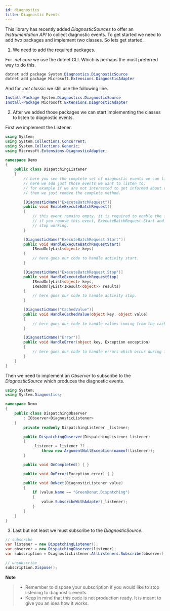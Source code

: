 ```yaml
---
id: diagnostics
title: Diagnostic Events
---
```


This library has recently added _DiagnosticSources_ to offer an _Instrumentation API_ to collect
diagnostic events. To get started we need to add _two_ packages and implement _two_ classes.
So lets get started.

1. We need to add the required packages.

For _.net core_ we use the dotnet CLI. Which is perhaps the most preferred way to do this.

```powershell
dotnet add package System.Diagnostics.DiagnosticSource
dotnet add package Microsoft.Extensions.DiagnosticAdapter
```

And for _.net classic_ we still use the following line.

```powershell
Install-Package System.Diagnostics.DiagnosticSource
Install-Package Microsoft.Extensions.DiagnosticAdapter
```

2. After we added those packages we can start implementing the classes to listen to diagnostic
   events.

First we implement the Listener.

```csharp
using System;
using System.Collections.Concurrent;
using System.Collections.Generic;
using Microsoft.Extensions.DiagnosticAdapter;

namespace Demo
{
    public class DispatchingListener
    {
        // here you see the complete set of diagnostic events we can listen to.
        // here we add just those events we want to listen to.
        // for example if we are not interested to get informed about values loaded from the cache
        // then we just remove the complete method.

        [DiagnosticName("ExecuteBatchRequest")]
        public void EnableExecuteBatchRequest()
        {
            // this event remains empty. it is required to enable the fetch activity.
            // if you remove this event, ExecuteBatchRequest.Start and ExecuteBatchRequest.Stop
            // stop working.
        }

        [DiagnosticName("ExecuteBatchRequest.Start")]
        public void HandleExecuteBatchRequestStart(
            IReadOnlyList<object> keys)
        {
            // here goes our code to handle activity start.
        }

        [DiagnosticName("ExecuteBatchRequest.Stop")]
        public void HandleExecuteBatchRequestStop(
            IReadOnlyList<object> keys,
            IReadOnlyList<IResult<object>> results)
        {
            // here goes our code to handle activity stop.
        }

        [DiagnosticName("CachedValue")]
        public void HandleCachedValue(object key, object value)
        {
            // here goes our code to handle values coming from the cache.
        }

        [DiagnosticName("Error")]
        public void HandleError(object key, Exception exception)
        {
            // here goes our code to handle errors which occur during fetch.
        }
    }
}
```

Then we need to implement an _Observer_ to subscribe to the _DiagnosticSource_ which produces the
diagnostic events.

```csharp
using System;
using System.Diagnostics;

namespace Demo
{
    public class DispatchingObserver
        : IObserver<DiagnosticListener>
    {
        private readonly DispatchingListener _listener;

        public DispatchingObserver(DispatchingListener listener)
        {
            _listener = listener ??
                throw new ArgumentNullException(nameof(listener));
        }

        public void OnCompleted() { }

        public void OnError(Exception error) { }

        public void OnNext(DiagnosticListener value)
        {
            if (value.Name == "GreenDonut.Dispatching")
            {
                value.SubscribeWithAdapter(_listener);
            }
        }
    }
}
```

3. Last but not least we must subscribe to the _DiagnosticSource_.

```csharp
// subscribe
var listener = new DispatchingListener();
var observer = new DispatchingObserver(listener);
var subscription = DiagnosticListener.AllListeners.Subscribe(observer);

// unsubscribe
subscription.Dispose();
```

**Note**

> - Remember to dispose your subscription if you would like to stop listening to diagnostic events.
> - Keep in mind that this code is not production ready. It is meant to give you an idea how it
    works.
